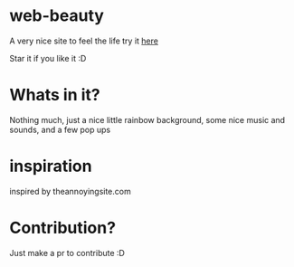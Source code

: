 # web-beauty

A very nice site to feel the life
try it [here](https://semant.is-a.dev/web-beauty)

Star it if you like it :D

# Whats in it?

Nothing much, just a nice little rainbow background,
some nice music and sounds, and a few pop ups

# inspiration

inspired by theannoyingsite.com

# Contribution?

Just make a pr to contribute :D
